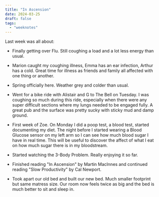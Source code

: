 ```yaml
---
title: "In Ascension"
date: 2024-03-25
draft: false
tags:
  - "weeknotes"
---
```


Last week was all about:

- Finally getting over Flu. Still coughing a load and a lot less energy than usual.

- Marion caught my coughing illness, Emma has an ear infection, Arthur has a cold. Great time for illness as friends and family all affected with one thing or another.

- Spring officially here. Weather grey and colder than usual.

- Went for a bike ride with Alistair and G to The Bell on Tuesday. I was coughing so much during this ride, especially when there were any super difficult sections where my lungs needed to be engaged fully. A great pub and the surface was pretty sucky with sticky mud and damp ground.

- First week of Zoe. On Monday I did a poop test, a blood test, started documenting my diet. The night before I started wearing a Blood Glucose sensor on my left arm so I can see how much blood sugar I have in real time. This will be useful to discover the affect of what I eat on how much sugar there is in my bloodstream.

- Started watching the 3-Body Problem. Really enjoying it so far.

- Finished reading "In Ascension" by Martin MacInnes and continued reading "Slow Productivity" by Cal Newport.

- Took apart our old bed and built our new bed. Much smaller footprint but same matress size. Our room now feels twice as big and the bed is much better to sit and sleep in.
